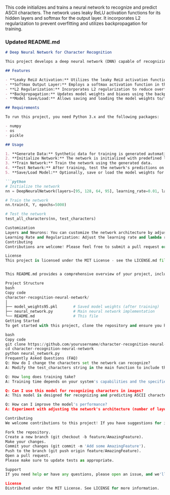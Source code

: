 
This code initializes and trains a neural network to recognize and predict ASCII characters. The network uses leaky ReLU activation functions for its hidden layers and softmax for the output layer. It incorporates L2 regularization to prevent overfitting and utilizes backpropagation for training.

### Updated README.md

```markdown
# Deep Neural Network for Character Recognition

This project develops a deep neural network (DNN) capable of recognizing and predicting ASCII characters. The network is trained on a synthetic dataset generated from one-hot encoded ASCII characters, allowing it to learn the representation of each character.

## Features

- **Leaky ReLU Activation:** Utilizes the leaky ReLU activation function for hidden layers to help prevent the dying ReLU problem.
- **Softmax Output Layer:** Employs a softmax activation function in the output layer for multi-class classification.
- **L2 Regularization:** Incorporates L2 regularization to reduce overfitting by penalizing large weights.
- **Backpropagation:** Updates model weights and biases using the backpropagation algorithm.
- **Model Save/Load:** Allows saving and loading the model weights to/from a file.

## Requirements

To run this project, you need Python 3.x and the following packages:

- numpy
- os
- pickle

## Usage

1. **Generate Data:** Synthetic data for training is generated automatically.
2. **Initialize Network:** The network is initialized with predefined layers and parameters.
3. **Train Network:** Train the network using the generated data.
4. **Test Network:** After training, test the network's predictions on ASCII characters.
5. **Save/Load Model:** Optionally, save or load the model weights for future use.

```python
# Initialize the network
nn = DeepNeuralNetwork(layers=[95, 128, 64, 95], learning_rate=0.01, lambda_reg=0.001)

# Train the network
nn.train(X, Y, epochs=5000)

# Test the network
test_all_characters(nn, test_characters)

Customization
Layers and Neurons: You can customize the network architecture by adjusting the number of layers and neurons.
Learning Rate and Regularization: Adjust the learning rate and lambda regularization parameter as needed.
Contributing
Contributions are welcome! Please feel free to submit a pull request or open an issue.

License
This project is licensed under the MIT License - see the LICENSE.md file for details.


This README.md provides a comprehensive overview of your project, including how to use.

Project Structure
bash
Copy code
character-recognition-neural-network/
│
├── model_weights95.pkl       # Saved model weights (after training)
├── neural_network.py         # Main neural network implementation
└── README.md                 # This file
Getting Started
To get started with this project, clone the repository and ensure you have the necessary Python packages installed. You can run the neural network model directly from the neural_network.py script, which will train the model and then allow you to test character predictions.

bash
Copy code
git clone https://github.com/yourusername/character-recognition-neural-network.git
cd character-recognition-neural-network
python neural_network.py
Frequently Asked Questions (FAQ)
Q: How do I change the characters set the network can recognize?
A: Modify the test_characters string in the main function to include the characters you wish to recognize.

Q: How long does training take?
A: Training time depends on your system's capabilities and the specified epochs. Typically, a few minutes for 5000 epochs on a modern CPU.

Q: Can I use this model for recognizing characters in images?
A: This model is designed for recognizing and predicting ASCII characters from one-hot encoded inputs. For image-based character recognition, you would need a model that can handle image data, such as a Convolutional Neural Network (CNN).

Q: How can I improve the model's performance?
A: Experiment with adjusting the network's architecture (number of layers and neurons), learning rate, and regularization parameter. More advanced techniques could include implementing dropout or exploring different activation functions.

Contributing
We welcome contributions to this project! If you have suggestions for improvements or new features, please follow these steps:

Fork the repository.
Create a new branch (git checkout -b feature/AmazingFeature).
Make your changes.
Commit your changes (git commit -m 'Add some AmazingFeature').
Push to the branch (git push origin feature/AmazingFeature).
Open a pull request.
Please make sure to update tests as appropriate.

Support
If you need help or have any questions, please open an issue, and we'll do our best to assist you.

License
Distributed under the MIT License. See LICENSE for more information.
